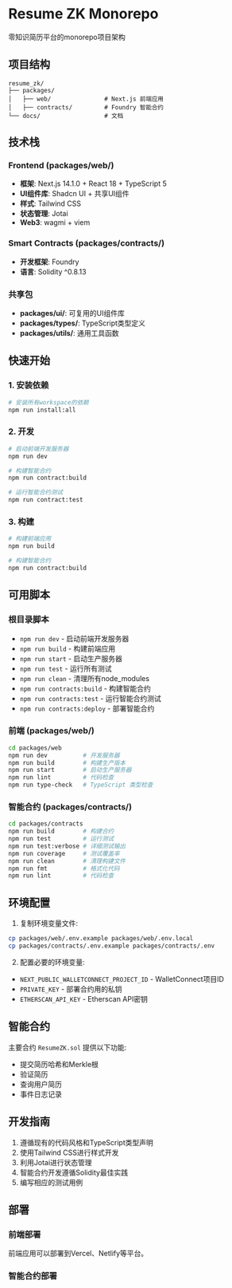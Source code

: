 # Resume ZK Monorepo

零知识简历平台的monorepo项目架构

## 项目结构

```
resume_zk/
├── packages/
│   ├── web/               # Next.js 前端应用
│   ├── contracts/         # Foundry 智能合约
└── docs/                  # 文档
```

## 技术栈

### Frontend (packages/web/)
- **框架**: Next.js 14.1.0 + React 18 + TypeScript 5
- **UI组件库**: Shadcn UI + 共享UI组件
- **样式**: Tailwind CSS
- **状态管理**: Jotai
- **Web3**: wagmi + viem

### Smart Contracts (packages/contracts/)
- **开发框架**: Foundry
- **语言**: Solidity ^0.8.13

### 共享包
- **packages/ui/**: 可复用的UI组件库
- **packages/types/**: TypeScript类型定义
- **packages/utils/**: 通用工具函数

## 快速开始

### 1. 安装依赖

```bash
# 安装所有workspace的依赖
npm run install:all
```

### 2. 开发

```bash
# 启动前端开发服务器
npm run dev

# 构建智能合约
npm run contract:build

# 运行智能合约测试
npm run contract:test
```

### 3. 构建

```bash
# 构建前端应用
npm run build

# 构建智能合约
npm run contract:build
```

## 可用脚本

### 根目录脚本
- `npm run dev` - 启动前端开发服务器
- `npm run build` - 构建前端应用
- `npm run start` - 启动生产服务器
- `npm run test` - 运行所有测试
- `npm run clean` - 清理所有node_modules
- `npm run contracts:build` - 构建智能合约
- `npm run contracts:test` - 运行智能合约测试
- `npm run contracts:deploy` - 部署智能合约

### 前端 (packages/web/)
```bash
cd packages/web
npm run dev          # 开发服务器
npm run build        # 构建生产版本
npm run start        # 启动生产服务器
npm run lint         # 代码检查
npm run type-check   # TypeScript 类型检查
```

### 智能合约 (packages/contracts/)
```bash
cd packages/contracts
npm run build        # 构建合约
npm run test         # 运行测试
npm run test:verbose # 详细测试输出
npm run coverage     # 测试覆盖率
npm run clean        # 清理构建文件
npm run fmt          # 格式化代码
npm run lint         # 代码检查
```

## 环境配置

1. 复制环境变量文件:
```bash
cp packages/web/.env.example packages/web/.env.local
cp packages/contracts/.env.example packages/contracts/.env
```

2. 配置必要的环境变量:
- `NEXT_PUBLIC_WALLETCONNECT_PROJECT_ID` - WalletConnect项目ID
- `PRIVATE_KEY` - 部署合约用的私钥
- `ETHERSCAN_API_KEY` - Etherscan API密钥

## 智能合约

主要合约 `ResumeZK.sol` 提供以下功能:
- 提交简历哈希和Merkle根
- 验证简历
- 查询用户简历
- 事件日志记录

## 开发指南

1. 遵循现有的代码风格和TypeScript类型声明
2. 使用Tailwind CSS进行样式开发
3. 利用Jotai进行状态管理
4. 智能合约开发遵循Solidity最佳实践
5. 编写相应的测试用例

## 部署

### 前端部署
前端应用可以部署到Vercel、Netlify等平台。

### 智能合约部署
